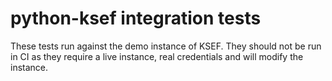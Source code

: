 # python-ksef integration tests

These tests run against the demo instance of KSEF. 
They should not be run in CI as they require a live instance, real credentials and will modify the instance.